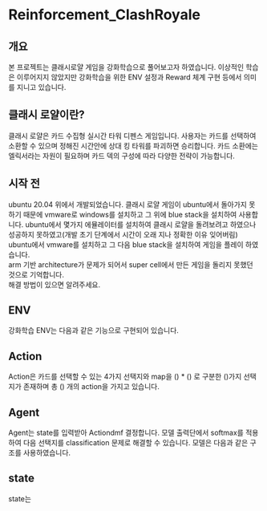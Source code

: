 # Reinforcement_ClashRoyale

## 개요
본 프로젝트는 클래시로얄 게임을 강화학습으로 풀어보고자 하였습니다. 이상적인 학습은 이루어지지 않았지만 강화학습을 위한 ENV 설정과 Reward 체계 구현 등에서 의미를 지니고 있습니다.

## 클래시 로얄이란?
클래시 로얄은 카드 수집형 실시간 타워 디펜스 게임입니다. 사용자는 카드를 선택하여 소환할 수 있으며 정해진 시간안에 상대 킹 타워를 파괴하면 승리합니다. 카드 소환에는 엘릭서라는 자원이 필요하며 카드 덱의 구성에 따라 다양한 전략이 가능합니다.

## 시작 전
ubuntu 20.04 위에서 개발되었습니다. 클래시 로얄 게임이 ubuntu에서 돌아가지 못하기 때문에 vmware로 windows를 설치하고 그 위에 blue stack을 설치하여 사용합니다.
ubuntu에서 몇가지 에뮬레이터를 설치하여 클래시 로얄을 돌려보려고 하였으나 성공하지 못하였고(개발 초기 단계에서 시간이 오래 지나 정확한 이유 잊어버림) <br>
ubuntu에서 vmware를 설치하고 그 다음 blue stack을 설치하여 게임을 플레이 하였습니다.<br>
arm 기반 architecture가 문제가 되어서 super cell에서 만든 게임을 돌리지 못했던 것으로 기억합니다.<br>
해결 방법이 있으면 알려주세요.

## ENV
강화학습 ENV는 다음과 같은 기능으로 구현되어 있습니다.

## Action
Action은 카드를 선택할 수 있는 4가지 선택지와 map을 () * () 로 구분한 ()가지 선택지가 존재하며 총 () 개의 action을 가지고 있습니다.

## Agent
Agent는 state를 입력받아 Actiondmf 결정합니다.
모델 출력단에서 softmax를 적용하여 다음 선택지를 classification 문제로 해결할 수 있습니다.
모델은 다음과 같은 구조를 사용하였습니다.

## state
state는 

